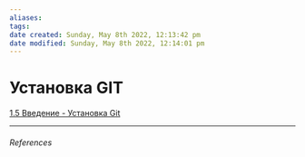 ```yaml
---
aliases: 
tags: 
date created: Sunday, May 8th 2022, 12:13:42 pm
date modified: Sunday, May 8th 2022, 12:14:01 pm
---
```


# Установка GIT

[1.5 Введение - Установка Git](https://git-scm.com/book/ru/v2/%D0%92%D0%B2%D0%B5%D0%B4%D0%B5%D0%BD%D0%B8%D0%B5-%D0%A3%D1%81%D1%82%D0%B0%D0%BD%D0%BE%D0%B2%D0%BA%D0%B0-Git)

---

###### References
